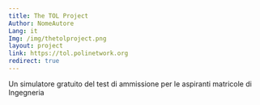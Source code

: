 ```yaml
---
title: The TOL Project
Author: NomeAutore
Lang: it
Img: /img/thetolproject.png
layout: project
link: https://tol.polinetwork.org
redirect: true
---
```

Un simulatore gratuito del test di ammissione per le aspiranti matricole di Ingegneria
